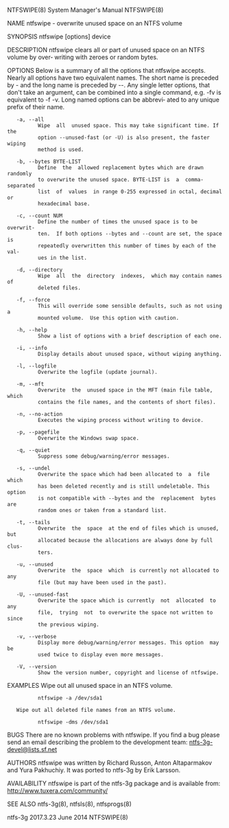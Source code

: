 NTFSWIPE(8)                System Manager's Manual                NTFSWIPE(8)

NAME
       ntfswipe - overwrite unused space on an NTFS volume

SYNOPSIS
       ntfswipe [options] device

DESCRIPTION
       ntfswipe clears all or part of unused space on an NTFS volume by over‐
       writing with zeroes or random bytes.

OPTIONS
       Below is a summary of all the options that ntfswipe  accepts.   Nearly
       all  options have two equivalent names.  The short name is preceded by
       - and the long name is preceded by --.   Any  single  letter  options,
       that  don't  take  an argument, can be combined into a single command,
       e.g.  -fv is equivalent to -f -v.  Long named options can be  abbrevi‐
       ated to any unique prefix of their name.

       -a, --all
              Wipe  all  unused space. This may take significant time. If the
              option --unused-fast (or -U) is also present, the faster wiping
              method is used.

       -b, --bytes BYTE-LIST
              Define  the  allowed replacement bytes which are drawn randomly
              to overwrite the unused space. BYTE-LIST is  a  comma-separated
              list  of  values  in range 0-255 expressed in octal, decimal or
              hexadecimal base.

       -c, --count NUM
              Define the number of times the unused space is to be  overwrit‐
              ten.  If both options --bytes and --count are set, the space is
              repeatedly overwritten this number of times by each of the val‐
              ues in the list.

       -d, --directory
              Wipe  all  the  directory  indexes,  which may contain names of
              deleted files.

       -f, --force
              This will override some sensible defaults, such as not using  a
              mounted volume.  Use this option with caution.

       -h, --help
              Show a list of options with a brief description of each one.

       -i, --info
              Display details about unused space, without wiping anything.

       -l, --logfile
              Overwrite the logfile (update journal).

       -m, --mft
              Overwrite  the  unused space in the MFT (main file table, which
              contains the file names, and the contents of short files).

       -n, --no-action
              Executes the wiping process without writing to device.

       -p, --pagefile
              Overwrite the Windows swap space.

       -q, --quiet
              Suppress some debug/warning/error messages.

       -s, --undel
              Overwrite the space which had been allocated to  a  file  which
              has been deleted recently and is still undeletable. This option
              is not compatible with --bytes and the  replacement  bytes  are
              random ones or taken from a standard list.

       -t, --tails
              Overwrite  the  space  at the end of files which is unused, but
              allocated because the allocations are always done by full clus‐
              ters.

       -u, --unused
              Overwrite  the  space  which  is currently not allocated to any
              file (but may have been used in the past).

       -U, --unused-fast
              Overwrite the space which is currently  not  allocated  to  any
              file,  trying  not  to overwrite the space not written to since
              the previous wiping.

       -v, --verbose
              Display more debug/warning/error messages. This option  may  be
              used twice to display even more messages.

       -V, --version
              Show the version number, copyright and license of ntfswipe.

EXAMPLES
       Wipe out all unused space in an NTFS volume.

              ntfswipe -a /dev/sda1

       Wipe out all deleted file names from an NTFS volume.

              ntfswipe -dms /dev/sda1

BUGS
       There  are  no known problems with ntfswipe.  If you find a bug please
       send an email describing the problem to the development team:
       ntfs-3g-devel@lists.sf.net

AUTHORS
       ntfswipe was written by Richard Russon, Anton  Altaparmakov  and  Yura
       Pakhuchiy.  It was ported to ntfs-3g by Erik Larsson.

AVAILABILITY
       ntfswipe is part of the ntfs-3g package and is available from:
       http://www.tuxera.com/community/

SEE ALSO
       ntfs-3g(8), ntfsls(8), ntfsprogs(8)

ntfs-3g 2017.3.23                 June 2014                       NTFSWIPE(8)
